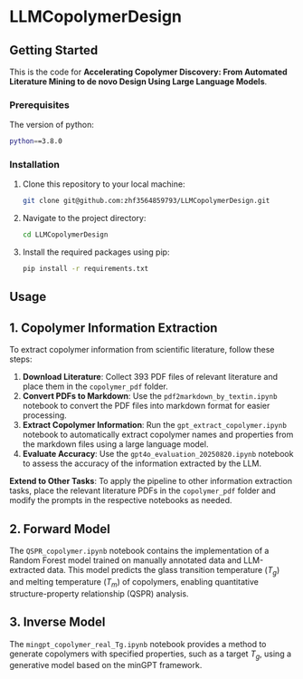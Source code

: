 # LLMCopolymerDesign
<!-- GETTING STARTED -->
## Getting Started

This is the code for **Accelerating Copolymer Discovery: From Automated Literature Mining to de novo Design Using Large Language Models**.

### Prerequisites

The version of python:

  ```sh
  python==3.8.0
  ```

### Installation
1. Clone this repository to your local machine:

   ```sh
   git clone git@github.com:zhf3564859793/LLMCopolymerDesign.git
   ```
2. Navigate to the project directory:

   ```sh
   cd LLMCopolymerDesign
   ```
3. Install the required packages using pip:

   ```sh
   pip install -r requirements.txt

<!-- USAGE EXAMPLES -->
## Usage

## 1. Copolymer Information Extraction

To extract copolymer information from scientific literature, follow these steps:

1. **Download Literature**: Collect 393 PDF files of relevant literature and place them in the `copolymer_pdf` folder.
2. **Convert PDFs to Markdown**: Use the `pdf2markdown_by_textin.ipynb` notebook to convert the PDF files into markdown format for easier processing.
3. **Extract Copolymer Information**: Run the `gpt_extract_copolymer.ipynb` notebook to automatically extract copolymer names and properties from the markdown files using a large language model.
4. **Evaluate Accuracy**: Use the `gpt4o_evaluation_20250820.ipynb` notebook to assess the accuracy of the information extracted by the LLM.

**Extend to Other Tasks**: To apply the pipeline to other information extraction tasks, place the relevant literature PDFs in the `copolymer_pdf` folder and modify the prompts in the respective notebooks as needed.

## 2. Forward Model

The `QSPR_copolymer.ipynb` notebook contains the implementation of a Random Forest model trained on manually annotated data and LLM-extracted data. This model predicts the glass transition temperature ($T_g$) and melting temperature ($T_m$) of copolymers, enabling quantitative structure-property relationship (QSPR) analysis.

## 3. Inverse Model

The `mingpt_copolymer_real_Tg.ipynb`  notebook provides a method to generate copolymers with specified properties, such as a target $T_g$, using a generative model based on the minGPT framework.

